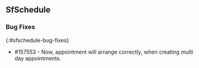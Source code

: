 ## SfSchedule

### Bug Fixes
{:#sfschedule-bug-fixes}

*  \#157553 - Now, appointment will arrange correctly, when creating multi day appointments.